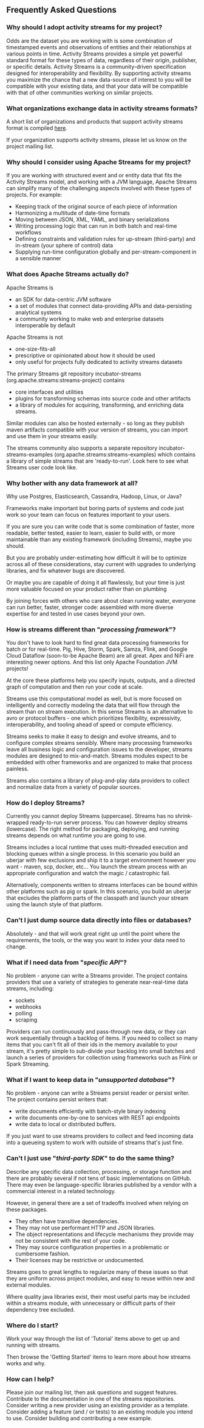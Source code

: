 ## Frequently Asked Questions

###    Why should I adopt activity streams for my project?

Odds are the dataset you are working with is some combination of timestamped events and observations of entities and their relationships at various points in time.  Activity Streams provides a simple yet powerful standard format for these types of data, regardless of their origin, publisher, or specific details.  Activity Streams is a community-driven specification designed for interoperability and flexibility.  By supporting activity streams you maximize the chance that a new data-source of interest to you will be compatible with your existing data, and that your data will be compatible with that of other communities working on similar projects.  

###    What organizations exchange data in activity streams formats?

A short list of organizations and products that support activity streams format is compiled [here](who.html "here").

If your organization supports activity streams, please let us know on the project mailing list.

###    Why should I consider using Apache Streams for my project?

If you are working with structured event and or entity data that fits the Activity Streams model, and working with a JVM language, Apache Streams can simplify many of the challenging aspects involved with these types of projects.  For example:

* Keeping track of the original source of each piece of information
* Harmonizing a multitude of date-time formats
* Moving between JSON, XML, YAML, and binary serializations
* Writing processing logic that can run in both batch and real-time workflows
* Defining constraints and validation rules for up-stream (third-party) and in-stream (your sphere of control) data
* Supplying run-time configuration globally and per-stream-component in a sensible manner

###    What does Apache Streams actually do?

Apache Streams is

* an SDK for data-centric JVM software
* a set of modules that connect data-providing APIs and data-persisting analytical systems
* a community working to make web and enterprise datasets interoperable by default

Apache Streams is not

* one-size-fits-all
* prescriptive or opinionated about how it should be used
* only useful for projects fully dedicated to activity streams datasets

The primary Streams git repository incubator-streams (org.apache.streams:streams-project) contains
 
* core interfaces and utilities
* plugins for transforming schemas into source code and other artifacts
* a library of modules for acquiring, transforming, and enriching data streams.

Similar modules can also be hosted externally - so long as they publish maven artifacts compatible with your version of streams, you can import and use them in your streams easily.

The streams community also supports a separate repository incubator-streams-examples (org.apache.streams:streams-examples) which contains a library of simple streams that are 'ready-to-run'.  Look here to see what Streams user code look like.

###    Why bother with any data framework at all?

Why use Postgres, Elasticsearch, Cassandra, Hadoop, Linux, or Java?

Frameworks make important but boring parts of systems and code just work so your team can focus on features important to your users.

If you are sure you can write code that is some combination of faster, more readable, better tested, easier to learn, easier to build with, or more maintainable than any existing framework (including Streams), maybe you should.

But you are probably under-estimating how difficult it will be to optimize across all of these considerations, stay current with upgrades to underlying libraries, and fix whatever bugs are discovered.

Or maybe you are capable of doing it all flawlessly, but your time is just more valuable focused on your product rather than on plumbing

By joining forces with others who care about clean running water, everyone can run better, faster, stronger code: assembled with more diverse expertise for and tested in use cases beyond your own.

###    How is streams different than "*processing framework*"?

You don't have to look hard to find great data processing frameworks for batch or for real-time.  Pig, Hive, Storm, Spark, Samza, Flink, and Google Cloud Dataflow (soon-to-be Apache Beam) are all great.  Apex and NiFi are interesting newer options.  And this list only Apache Foundation JVM projects!

At the core these platforms help you specify inputs, outputs, and a directed graph of computation and then run your code at scale.

Streams use this computational model as well, but is more focused on intelligently and correctly modeling the data that will flow through the stream than on stream execution.  In this sense Streams is an alternative to avro or protocol buffers - one which prioritizes flexibility, expressivity, interoperability, and tooling ahead of speed or compute efficiency.

Streams seeks to make it easy to design and evolve streams, and to configure complex streams sensibly.  Where many processing frameworks leave all business logic and configuration issues to the developer, streams modules are designed to mix-and-match.  Streams modules expect to be embedded with other frameworks and are organized to make that process painless.

Streams also contains a library of plug-and-play data providers to collect and normalize data from a variety of popular sources.

###    How do I deploy Streams?

Currently you cannot deploy Streams (uppercase).  Streams has no shrink-wrapped ready-to-run server process.  You can however deploy streams (lowercase).  The right method for packaging, deploying, and running streams depends on what runtime you are going to use.

Streams includes a local runtime that uses multi-threaded execution and blocking queues within a single process.  In this scenario you build an uberjar with few exclusions and ship it to a target environment however you want - maven, scp, docker, etc...  You launch the stream process with an appropriate configuration and watch the magic / catastrophic fail.

Alternatively, components written to streams interfaces can be bound within other platforms such as pig or spark.  In this scenario, you build an uberjar that excludes the platform parts of the classpath and launch your stream using the launch style of that platform.

###    Can't I just dump source data directly into files or databases?

Absolutely - and that will work great right up until the point where the requirements, the tools, or the way you want to index your data need to change.

###    What if I need data from "*specific API*"?

No problem - anyone can write a Streams provider.  The project contains providers that use a variety of strategies to generate near-real-time data streams, including:

* sockets
* webhooks
* polling
* scraping

Providers can run continuously and pass-through new data, or they can work sequentially through a backlog of items.  If you need to collect so many items that you can't fit all of their ids in the memory available to your stream, it's pretty simple to sub-divide your backlog into small batches and launch a series of providers for collection using frameworks such as Flink or Spark Streaming.

###    What if I want to keep data in "*unsupported database*"?

No problem - anyone can write a Streams persist reader or persist writer.  The project contains persist writers that:

* write documents efficiently with batch-style binary indexing
* write documents one-by-one to services with REST api endpoints
* write data to local or distributed buffers.

If you just want to use streams providers to collect and feed incoming data into a queueing system to work with outside of streams that's just fine.

###    Can't I just use "*third-party SDK*" to do the same thing?

Describe any specific data collection, processing, or storage function and there are probably several if not tens of basic implementations on GitHub.  There may even be language-specific libraries published by a vendor with a commercial interest in a related technology.

However, in general there are a set of tradeoffs involved when relying on these packages.

* They often have transitive dependencies.
* They may not use performant HTTP and JSON libraries.
* The object representations and lifecycle mechanisms they provide may not be consistent with the rest of your code.
* They may source configuration properties in a problematic or cumbersome fashion.
* Their licenses may be restrictive or undocumented.

Streams goes to great lengths to regularize many of these issues so that they are uniform across project modules, and easy to reuse within new and external modules.

Where quality java libraries exist, their most useful parts may be included within a streams module, with unnecessary or difficult parts of their dependency tree excluded.

###    Where do I start?

Work your way through the list of 'Tutorial' items above to get up and running with streams.

Then browse the 'Getting Started' items to learn more about how streams works and why.

###    How can I help?

Please join our mailing list, then ask questions and suggest features.  Contribute to the documentation in one of the streams repositories.  Consider writing a new provider using an existing provider as a template.  Consider adding a feature (and / or tests) to an existing module you intend to use.  Consider building and contributing a new example.  
